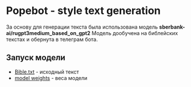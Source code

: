 # Popebot - style text generation

За основу для генерации текста была использована модель **sberbank-ai/rugpt3medium_based_on_gpt2**
Модель дообучена на библейских текстах и обернута в телеграм бота.

## Запуск модели

- [Bible.txt](https://drive.google.com/file/d/1yeQR1FnKEKLsRuDnV1ZGJQ4Hy7PcU-Sg/view?usp=sharing) - исходный текст
- [model weights](https://drive.google.com/file/d/1-19SYckL7cc-jbBTc7OITRKRkRPd7yBK/view?usp=sharing) - веса модели

